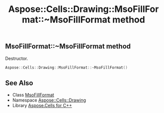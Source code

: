 ﻿---
title: Aspose::Cells::Drawing::MsoFillFormat::~MsoFillFormat method
linktitle: ~MsoFillFormat
second_title: Aspose.Cells for C++ API Reference
description: 'Aspose::Cells::Drawing::MsoFillFormat::~MsoFillFormat method. Destructor in C++.'
type: docs
weight: 200
url: /cpp/aspose.cells.drawing/msofillformat/~msofillformat/
---
## MsoFillFormat::~MsoFillFormat method


Destructor.

```cpp
Aspose::Cells::Drawing::MsoFillFormat::~MsoFillFormat()
```

## See Also

* Class [MsoFillFormat](../)
* Namespace [Aspose::Cells::Drawing](../../)
* Library [Aspose.Cells for C++](../../../)
